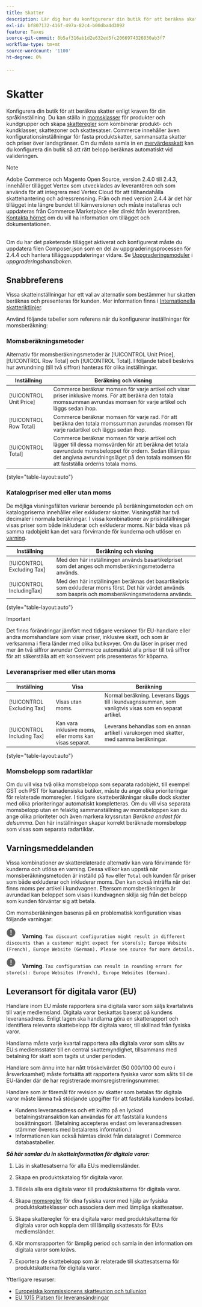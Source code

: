 ```yaml
---
title: Skatter
description: Lär dig hur du konfigurerar din butik för att beräkna skatter enligt kraven för din språkinställning.
exl-id: bf807132-416f-497a-82c4-b00dba4d3092
feature: Taxes
source-git-commit: 8b5af316ab1d2e632ed5fc2066974326830ab3f7
workflow-type: tm+mt
source-wordcount: '1100'
ht-degree: 0%

---
```


# Skatter

Konfigurera din butik för att beräkna skatter enligt kraven för din språkinställning. Du kan ställa in [momsklasser](tax-class.md) för produkter och kundgrupper och skapa [skatteregler](tax-rules.md) som kombinerar produkt- och kundklasser, skattezoner och skattesatser. Commerce innehåller även konfigurationsinställningar för fasta produktskatter, sammansatta skatter och priser över landsgränser. Om du måste samla in en [mervärdesskatt](vat.md) kan du konfigurera din butik så att rätt belopp beräknas automatiskt vid valideringen.

>[!NOTE]
>
>Adobe Commerce och Magento Open Source, version 2.4.0 till 2.4.3, innehåller tillägget Vertex som utvecklades av leverantören och som används för att integrera med Vertex Cloud för att tillhandahålla skattehantering och adressrensning. Från och med version 2.4.4 är det här tillägget inte längre bundet till kärnversionen och måste installeras och uppdateras från Commerce Marketplace eller direkt från leverantören. [Kontakta hörnet](https://marketplace.magento.com/partner/vertex_inc) om du vill ha information om tillägget och dokumentationen.<br><br>
>
>Om du har det paketerade tillägget aktiverat och konfigurerat måste du uppdatera filen Composer.json som en del av uppgraderingsprocessen för 2.4.4 och hantera tilläggsuppdateringar vidare. Se [Uppgraderingsmoduler](https://experienceleague.adobe.com/docs/commerce-operations/upgrade-guide/modules/upgrade.html) i _uppgraderingshandboken_.

## Snabbreferens

Vissa skatteinställningar har ett val av alternativ som bestämmer hur skatten beräknas och presenteras för kunden. Mer information finns i [Internationella skatteriktlinjer](international-tax-guidelines.md).

Använd följande tabeller som referens när du konfigurerar inställningar för momsberäkning:

### Momsberäkningsmetoder

Alternativ för momsberäkningsmetoder är [!UICONTROL Unit Price], [!UICONTROL Row Total] och [!UICONTROL Total]. I följande tabell beskrivs hur avrundning (till två siffror) hanteras för olika inställningar.

| Inställning | Beräkning och visning |
|--- |--- |
| [!UICONTROL Unit Price] | Commerce beräknar momsen för varje artikel och visar priser inklusive moms. För att beräkna den totala momssumman avrundas momsen för varje artikel och läggs sedan ihop. |
| [!UICONTROL Row Total] | Commerce beräknar momsen för varje rad. För att beräkna den totala momssumman avrundas momsen för varje radartikel och läggs sedan ihop. |
| [!UICONTROL Total] | Commerce beräknar momsen för varje artikel och lägger till dessa momsvärden för att beräkna det totala oavrundade momsbeloppet för ordern. Sedan tillämpas det angivna avrundningsläget på den totala momsen för att fastställa orderns totala moms. |

{style="table-layout:auto"}

### Katalogpriser med eller utan moms

De möjliga visningsfälten varierar beroende på beräkningsmetoden och om katalogpriserna innehåller eller exkluderar skatter. Visningsfält har två decimaler i normala beräkningar. I vissa kombinationer av prisinställningar visas priser som både inkluderar och exkluderar moms. När båda visas på samma radobjekt kan det vara förvirrande för kunderna och utlöser en [varning](taxes.md#warning-messages).

| Inställning | Beräkning och visning |
|--- |--- |
| [!UICONTROL Excluding Tax] | Med den här inställningen används basartikelpriset som det anges och momsberäkningsmetoderna används. |
| [!UICONTROL IncludingTax] | Med den här inställningen beräknas det basartikelpris som exkluderar moms först. Det här värdet används som baspris och momsberäkningsmetoderna används. |

{style="table-layout:auto"}

>[!IMPORTANT]
>
>Det finns förändringar jämfört med tidigare versioner för EU-handlare eller andra momshandlare som visar priser, inklusive skatt, och som är verksamma i flera länder med olika butiksvyer. Om du läser in priser med mer än två siffror avrundar Commerce automatiskt alla priser till två siffror för att säkerställa att ett konsekvent pris presenteras för köparna.

### Leveranspriser med eller utan moms

| Inställning | Visa | Beräkning |
|--- |--- |--- |
| [!UICONTROL Excluding Tax] | Visas utan moms. | Normal beräkning. Leverans läggs till i kundvagnssumman, som vanligtvis visas som en separat artikel. |
| [!UICONTROL Including Tax] | Kan vara inklusive moms, eller moms kan visas separat. | Leverans behandlas som en annan artikel i varukorgen med skatter, med samma beräkningar. |

{style="table-layout:auto"}

### Momsbelopp som radartiklar

Om du vill visa två olika momsbelopp som separata radobjekt, till exempel GST och PST för kanadensiska butiker, måste du ange olika prioriteringar för relaterade momsregler. I tidigare skatteberäkningar skulle dock skatter med olika prioriteringar automatiskt kompletteras. Om du vill visa separata momsbelopp utan en felaktig sammanställning av momsbeloppen kan du ange olika prioriteter och även markera kryssrutan _Beräkna endast för delsumma_. Den här inställningen skapar korrekt beräknade momsbelopp som visas som separata radartiklar.

## Varningsmeddelanden

Vissa kombinationer av skatterelaterade alternativ kan vara förvirrande för kunderna och utlösa en varning. Dessa villkor kan uppstå när momsberäkningsmetoden är inställd på `Row` eller `Total` och kunden får priser som både exkluderar och inkluderar moms. Den kan också inträffa när det finns moms per artikel i kundvagnen. Eftersom momsberäkningen är avrundad kan beloppet som visas i kundvagnen skilja sig från det belopp som kunden förväntar sig att betala.

Om momsberäkningen baseras på en problematisk konfiguration visas följande varningar:

![Utropstecken](../assets/icon-warning.png) **Varning**. `Tax discount configuration might result in different discounts than a customer might expect for store(s); Europe Website (French), Europe Website (German). Please see source for more details.`

![Utropstecken](../assets/icon-warning.png) **Varning**. `Tax configuration can result in rounding errors for store(s): Europe Websites (French), Europe Websites (German).`

## Leveransort för digitala varor (EU)

Handlare inom EU måste rapportera sina digitala varor som säljs kvartalsvis till varje medlemsland. Digitala varor beskattas baserat på kundens leveransadress. Enligt lagen ska handlarna göra en skatterapport och identifiera relevanta skattebelopp för digitala varor, till skillnad från fysiska varor.

Handlarna måste varje kvartal rapportera alla digitala varor som sålts av EU:s medlemsstater till en central skattemyndighet, tillsammans med betalning för skatt som tagits ut under perioden.

Handlare som ännu inte har nått tröskelvärdet (50 000/100 00 euro i årsverksamhet) måste fortsätta att rapportera fysiska varor som sålts till de EU-länder där de har registrerade momsregistreringsnummer.

Handlare som är föremål för revision av skatter som betalas för digitala varor måste lämna två stödjande uppgifter för att fastställa kundens bostad.

- Kundens leveransadress och ett kvitto på en lyckad betalningstransaktion kan användas för att fastställa kundens bosättningsort. (Betalning accepteras endast om leveransadressen stämmer överens med betalarens information.)
- Informationen kan också hämtas direkt från datalagret i Commerce databastabeller.

_&#x200B;**Så här samlar du in skatteinformation för digitala varor:**&#x200B;_

1. Läs in skattesatserna för alla EU:s medlemsländer.

1. Skapa en produktskatalog för digitala varor.

1. Tilldela alla era digitala varor till produktskatterna för digitala varor.

1. Skapa [momsregler](tax-rules.md) för dina fysiska varor med hjälp av fysiska produktskatteklasser och associera dem med lämpliga skattesatser.

1. Skapa skatteregler för era digitala varor med produktskatterna för digitala varor och koppla dem till lämplig skattesats för EU:s medlemsländer.

1. Kör momsrapporten för lämplig period och samla in den information om digitala varor som krävs.

1. Exportera de skattebelopp som är relaterade till skattesatserna för produktskatterna för digitala varor.

Ytterligare resurser:

- [Europeiska kommissionens skatteunion och tullunion][1]
- [EU 1015 Platsen för leveransändringar][2]

[1]: https://europa.eu/youreurope/business/taxation/vat/vat-rules-rates/index_en.htm
[2]: https://www2.deloitte.com/global/en/services/tax.html
